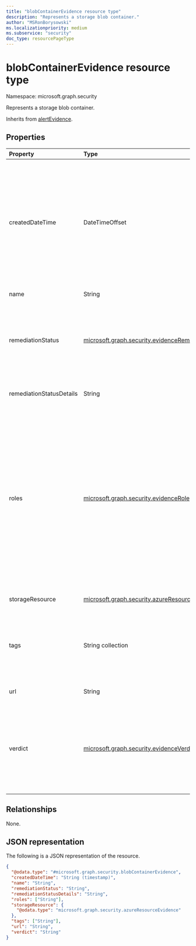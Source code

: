 ```yaml
---
title: "blobContainerEvidence resource type"
description: "Represents a storage blob container."
author: "MSRonBorysowski"
ms.localizationpriority: medium
ms.subservice: "security"
doc_type: resourcePageType
---
```


# blobContainerEvidence resource type

Namespace: microsoft.graph.security

Represents a storage blob container.

Inherits from [alertEvidence](../resources/security-alertevidence.md).

## Properties

|Property|Type|Description|
|:---|:---|:---|
|createdDateTime|DateTimeOffset|The date and time when the evidence was created and added to the alert. The Timestamp type represents date and time information using ISO 8601 format and is always in UTC time. For example, midnight UTC on Jan 1, 2014 is `2014-01-01T00:00:00Z`. Inherited from [alertEvidence](../resources/security-alertevidence.md). |
|name|String|The name of the blob container.|
|remediationStatus|[microsoft.graph.security.evidenceRemediationStatus](../resources/security-alertevidence.md#evidenceremediationstatus-values)|The status of the remediation action taken. The possible values are: `none`, `remediated`, `prevented`, `blocked`, `notFound`, `unknownFutureValue`. Inherited from [alertEvidence](../resources/security-alertevidence.md).|
|remediationStatusDetails|String|Details about the remediation status. Inherited from [alertEvidence](../resources/security-alertevidence.md).|
|roles|[microsoft.graph.security.evidenceRole](../resources/security-alertevidence.md#evidencerole-values) collection|One or more roles that an evidence entity represents in an alert. For example, an IP address that is associated with an attacker has the evidence role `Attacker`. Possible values are: `unknown`, `contextual`, `scanned`, `source`, `destination`, `created`, `added`, `compromised`, `edited`, `attacked`, `attacker`, `commandAndControl`, `loaded`, `suspicious`, `policyViolator`, `unknownFutureValue`. Inherited from [alertEvidence](../resources/security-alertevidence.md).|
|storageResource|[microsoft.graph.security.azureResourceEvidence](./security-azureresourceevidence.md)|The storage which the blob container belongs to.|
|tags|String collection|Array of custom tags associated with an evidence instance. For example, to denote a group of devices or high value assets. Inherited from [alertEvidence](../resources/security-alertevidence.md).|
|url|String|The full URL representation of the blob container.|
|verdict|[microsoft.graph.security.evidenceVerdict](../resources/security-alertevidence.md#evidenceverdict-values)|The decision reached by automated investigation. The possible values are: `unknown`, `suspicious`, `malicious`, `noThreatsFound`, `unknownFutureValue`. Inherited from [alertEvidence](../resources/security-alertevidence.md).|

## Relationships

None.

## JSON representation

The following is a JSON representation of the resource.
<!-- {
  "blockType": "resource",
  "@odata.type": "microsoft.graph.security.blobContainerEvidence"
}
-->
``` json
{
  "@odata.type": "#microsoft.graph.security.blobContainerEvidence",
  "createdDateTime": "String (timestamp)",
  "name": "String",
  "remediationStatus": "String",
  "remediationStatusDetails": "String",
  "roles": ["String"],
  "storageResource": {
    "@odata.type": "microsoft.graph.security.azureResourceEvidence"
  },
  "tags": ["String"],
  "url": "String",
  "verdict": "String"
}
```
